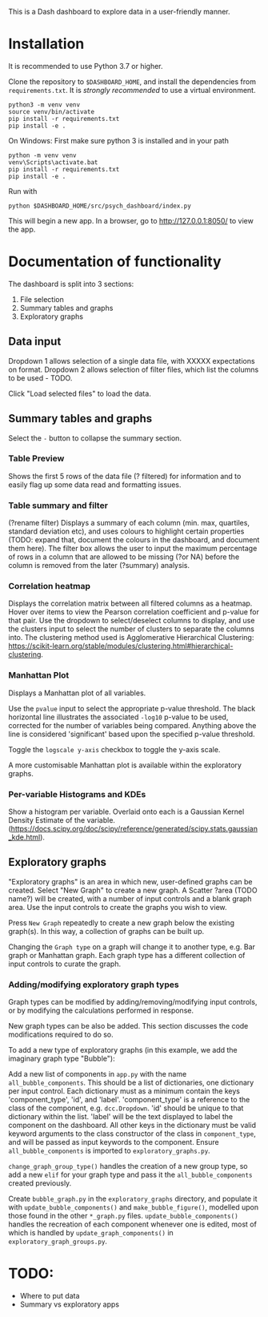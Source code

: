 This is a Dash dashboard to explore data in a user-friendly manner.

# Installation

It is recommended to use Python 3.7 or higher.

Clone the repository to `$DASHBOARD_HOME`, and install the dependencies from `requirements.txt`. 
It is _strongly recommended_ to use a virtual environment.
```
python3 -m venv venv
source venv/bin/activate
pip install -r requirements.txt
pip install -e .
```
On Windows: First make sure python 3 is installed and in your path
```
python -m venv venv
venv\Scripts\activate.bat
pip install -r requirements.txt
pip install -e .
```
Run with
```
python $DASHBOARD_HOME/src/psych_dashboard/index.py
```
This will begin a new app. In a browser, go to http://127.0.0.1:8050/ 
to view the app.

# Documentation of functionality
The dashboard is split into 3 sections:
1. File selection
2. Summary tables and graphs
3. Exploratory graphs

## Data input
Dropdown 1 allows selection of a single data file, with XXXXX expectations
on format.
Dropdown 2 allows selection of filter files, which list the columns to be
used - TODO.

Click "Load selected files" to load the data.

## Summary tables and graphs
Select the `-` button to collapse the summary section.

### Table Preview
Shows the first 5 rows of the data file (? filtered) for 
information and to easily flag up some data read and formatting issues.

### Table summary and filter
(?rename filter) Displays a summary of each 
column (min. max, quartiles, standard deviation etc), and uses colours to
highlight certain properties (TODO: expand that, document the colours in
the dashboard, and document them here). The filter box allows the user
to input the maximum percentage of rows in a column that are allowed to 
be missing (?or NA) before the column is removed from the later (?summary) 
analysis.

### Correlation heatmap
Displays the correlation matrix between all filtered
columns as a heatmap. Hover over items to view the Pearson correlation 
coefficient and p-value for that pair.
Use the dropdown to select/deselect columns to display, and use the
clusters input to select the number of clusters to separate the columns 
into. The clustering method used is Agglomerative Hierarchical Clustering:
https://scikit-learn.org/stable/modules/clustering.html#hierarchical-clustering.
 
### Manhattan Plot
Displays a Manhattan plot of all variables.

Use the `pvalue` input to select the appropriate p-value threshold. The black 
horizontal line illustrates the associated `-log10` p-value to be used, 
corrected for the number of variables being compared. Anything above the line 
is considered 'significant' based upon the specified p-value threshold.

Toggle the `logscale y-axis` checkbox to toggle the y-axis scale.

A more customisable Manhattan plot is available within the exploratory graphs. 

### Per-variable Histograms and KDEs
Show a histogram per variable. Overlaid onto each is a Gaussian Kernel 
Density Estimate of the variable. 
(https://docs.scipy.org/doc/scipy/reference/generated/scipy.stats.gaussian_kde.html).

## Exploratory graphs
"Exploratory graphs" is an area in which new, user-defined graphs can be 
created. Select "New Graph" to create a new graph. A Scatter ?area (TODO name?)
will be created, with a number of input controls and a blank graph area.
Use the input controls to create the graphs you wish to view.

Press `New Graph` repeatedly to create a new graph below the existing graph(s).
In this way, a collection of graphs can be built up.

Changing the `Graph type` on a graph will change it to another type, e.g.
Bar graph or Manhattan graph. Each graph type has a different collection
of input controls to curate the graph.

### Adding/modifying exploratory graph types
Graph types can be modified by adding/removing/modifying input controls,
or by modifying the calculations performed in response.

New graph types can be also be added. This section discusses the code modifications required to do so.

To add a new type of exploratory graphs (in this example, we add the imaginary graph type "Bubble"):

Add a new list of components in `app.py` with the name `all_bubble_components`. This should be a list of dictionaries, 
one dictionary per input control. Each dictionary must as a minimum contain the keys 'component_type', 'id', and 
'label'. 'component_type' is a reference to the class of the component, e.g. `dcc.Dropdown`. 'id' should be unique
to that dictionary within the list. 'label' will be the text displayed to label the component on the dashboard.
All other keys in the dictionary must be valid keyword arguments to the class constructor of the class in 
`component_type`, and will be passed as input keywords to the component. Ensure `all_bubble_components` is imported
to `exploratory_graphs.py`.

`change_graph_group_type()` handles the creation of a new group type, so add a new `elif` for your graph type and pass
it the `all_bubble_components` created previously. 

Create `bubble_graph.py` in the `exploratory_graphs` directory, and populate it with `update_bubble_components()` and
`make_bubble_figure()`, modelled upon those found in the other `*_graph.py` files. `update_bubble_components()` handles
the recreation of each component whenever one is edited, most of which is handled by `update_graph_components()` in 
`exploratory_graph_groups.py`.


# TODO:
- Where to put data
- Summary vs exploratory apps
